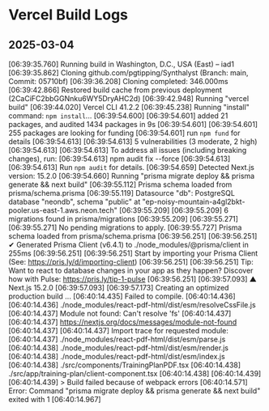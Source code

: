 # Vercel Build Logs

## 2025-03-04

[06:39:35.760] Running build in Washington, D.C., USA (East) – iad1
[06:39:35.862] Cloning github.com/pgtipping/Synthalyst (Branch: main, Commit: 05710bf)
[06:39:36.208] Cloning completed: 346.000ms
[06:39:42.866] Restored build cache from previous deployment (2CaCiFC2bbGGNnku6WY5DryAHC2d)
[06:39:42.948] Running "vercel build"
[06:39:44.020] Vercel CLI 41.2.2
[06:39:45.238] Running "install" command: `npm install`...
[06:39:54.600]
[06:39:54.601] added 21 packages, and audited 1434 packages in 9s
[06:39:54.601]
[06:39:54.601] 255 packages are looking for funding
[06:39:54.601] run `npm fund` for details
[06:39:54.613]
[06:39:54.613] 5 vulnerabilities (3 moderate, 2 high)
[06:39:54.613]
[06:39:54.613] To address all issues (including breaking changes), run:
[06:39:54.613] npm audit fix --force
[06:39:54.613]
[06:39:54.613] Run `npm audit` for details.
[06:39:54.659] Detected Next.js version: 15.2.0
[06:39:54.660] Running "prisma migrate deploy && prisma generate && next build"
[06:39:55.112] Prisma schema loaded from prisma/schema.prisma
[06:39:55.119] Datasource "db": PostgreSQL database "neondb", schema "public" at "ep-noisy-mountain-a4gl2bkt-pooler.us-east-1.aws.neon.tech"
[06:39:55.209]
[06:39:55.209] 6 migrations found in prisma/migrations
[06:39:55.209]
[06:39:55.271]
[06:39:55.271] No pending migrations to apply.
[06:39:55.727] Prisma schema loaded from prisma/schema.prisma
[06:39:56.251]
[06:39:56.251] ✔ Generated Prisma Client (v6.4.1) to ./node_modules/@prisma/client in 255ms
[06:39:56.251]
[06:39:56.251] Start by importing your Prisma Client (See: <https://pris.ly/d/importing-client>)
[06:39:56.251]
[06:39:56.251] Tip: Want to react to database changes in your app as they happen? Discover how with Pulse: <https://pris.ly/tip-1-pulse>
[06:39:56.251]
[06:39:57.093] ▲ Next.js 15.2.0
[06:39:57.093]
[06:39:57.173] Creating an optimized production build ...
[06:40:14.435] Failed to compile.
[06:40:14.436]
[06:40:14.436] ./node_modules/react-pdf-html/dist/esm/resolveCssFile.js
[06:40:14.437] Module not found: Can't resolve 'fs'
[06:40:14.437]
[06:40:14.437] <https://nextjs.org/docs/messages/module-not-found>
[06:40:14.437]
[06:40:14.437] Import trace for requested module:
[06:40:14.437] ./node_modules/react-pdf-html/dist/esm/parse.js
[06:40:14.438] ./node_modules/react-pdf-html/dist/esm/render.js
[06:40:14.438] ./node_modules/react-pdf-html/dist/esm/index.js
[06:40:14.438] ./src/components/TrainingPlanPDF.tsx
[06:40:14.438] ./src/app/training-plan/client-component.tsx
[06:40:14.438]
[06:40:14.439]
[06:40:14.439] > Build failed because of webpack errors
[06:40:14.571] Error: Command "prisma migrate deploy && prisma generate && next build" exited with 1
[06:40:14.967]
